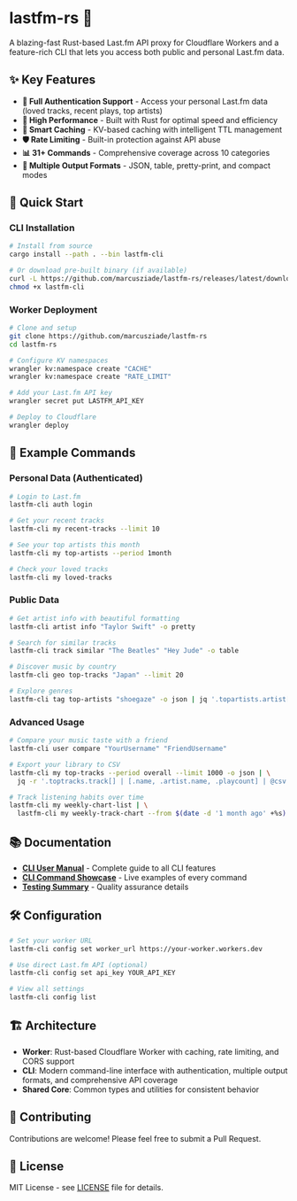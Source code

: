 # lastfm-rs 🎵

A blazing-fast Rust-based Last.fm API proxy for Cloudflare Workers and a feature-rich CLI that lets you access both public and personal Last.fm data.

## ✨ Key Features

- **🔐 Full Authentication Support** - Access your personal Last.fm data (loved tracks, recent plays, top artists)
- **🚀 High Performance** - Built with Rust for optimal speed and efficiency
- **💾 Smart Caching** - KV-based caching with intelligent TTL management
- **🛡️ Rate Limiting** - Built-in protection against API abuse
- **📊 31+ Commands** - Comprehensive coverage across 10 categories
- **🎨 Multiple Output Formats** - JSON, table, pretty-print, and compact modes

## 🚀 Quick Start

### CLI Installation

```bash
# Install from source
cargo install --path . --bin lastfm-cli

# Or download pre-built binary (if available)
curl -L https://github.com/marcusziade/lastfm-rs/releases/latest/download/lastfm-cli-linux-x64 -o lastfm-cli
chmod +x lastfm-cli
```

### Worker Deployment

```bash
# Clone and setup
git clone https://github.com/marcusziade/lastfm-rs
cd lastfm-rs

# Configure KV namespaces
wrangler kv:namespace create "CACHE"
wrangler kv:namespace create "RATE_LIMIT"

# Add your Last.fm API key
wrangler secret put LASTFM_API_KEY

# Deploy to Cloudflare
wrangler deploy
```

## 🎯 Example Commands

### Personal Data (Authenticated)

```bash
# Login to Last.fm
lastfm-cli auth login

# Get your recent tracks
lastfm-cli my recent-tracks --limit 10

# See your top artists this month
lastfm-cli my top-artists --period 1month

# Check your loved tracks
lastfm-cli my loved-tracks
```

### Public Data

```bash
# Get artist info with beautiful formatting
lastfm-cli artist info "Taylor Swift" -o pretty

# Search for similar tracks
lastfm-cli track similar "The Beatles" "Hey Jude" -o table

# Discover music by country
lastfm-cli geo top-tracks "Japan" --limit 20

# Explore genres
lastfm-cli tag top-artists "shoegaze" -o json | jq '.topartists.artist[0:5]'
```

### Advanced Usage

```bash
# Compare your music taste with a friend
lastfm-cli user compare "YourUsername" "FriendUsername"

# Export your library to CSV
lastfm-cli my top-tracks --period overall --limit 1000 -o json | \
  jq -r '.toptracks.track[] | [.name, .artist.name, .playcount] | @csv' > my_music.csv

# Track listening habits over time
lastfm-cli my weekly-chart-list | \
  lastfm-cli my weekly-track-chart --from $(date -d '1 month ago' +%s)
```

## 📚 Documentation

- **[CLI User Manual](docs/CLI_USER_MANUAL.md)** - Complete guide to all CLI features
- **[CLI Command Showcase](docs/CLI_SHOWCASE.md)** - Live examples of every command
- **[Testing Summary](docs/TESTING_SUMMARY.md)** - Quality assurance details

## 🛠️ Configuration

```bash
# Set your worker URL
lastfm-cli config set worker_url https://your-worker.workers.dev

# Use direct Last.fm API (optional)
lastfm-cli config set api_key YOUR_API_KEY

# View all settings
lastfm-cli config list
```

## 🏗️ Architecture

- **Worker**: Rust-based Cloudflare Worker with caching, rate limiting, and CORS support
- **CLI**: Modern command-line interface with authentication, multiple output formats, and comprehensive API coverage
- **Shared Core**: Common types and utilities for consistent behavior

## 🤝 Contributing

Contributions are welcome! Please feel free to submit a Pull Request.

## 📄 License

MIT License - see [LICENSE](LICENSE) file for details.
